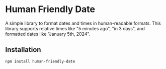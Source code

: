# Human Friendly Date

A simple library to format dates and times in human-readable formats. This library supports relative times like "5 minutes ago", "in 3 days", and formatted dates like "January 5th, 2024".

## Installation

```bash
npm install human-friendly-date
